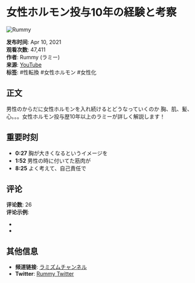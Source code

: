 # 女性ホルモン投与10年の経験と考察

![Rummy](https://yt3.ggpht.com/x36anpzRbsDV9VzV0F1PHTsf4jvmnCZtrJJOlbkbKVUMCdr1c4cKljzmzAA3R4Y8Zchs0b_dbg=s48-c-k-c0x00ffffff-no-rj)

**发布时间**: Apr 10, 2021  
**观看次数**: 47,411  
**作者**: Rummy (ラミー)  
**来源**: [YouTube](https://www.youtube.com/watch?v=CkDJTHSZD4g)  
**标签**: #性転換 #女性ホルモン #女性化  

## 正文
男性のからだに女性ホルモンを入れ続けるとどうなっていくのか 胸、肌、髪、心。。。女性ホルモン投与歴10年以上のラミーが詳しく解説します！

## 重要时刻
- **0:27** 胸が大きくなるというイメージを
- **1:52** 男性の時に付いてた筋肉が
- **8:25** よく考えて、自己責任で

## 评论
**评论数**: 26  
**评论示例**:  
- [用户1]: 这是一个很有启发性的视频，谢谢分享！  
- [用户2]: 对于想要了解转变过程的人来说，信息非常宝贵。

## 其他信息
- **频道链接**: [ラミズムチャンネル](https://www.youtube.com/channel/UC2MgjZC2uMOrPZcg2bOwSJw)  
- **Twitter**: [Rummy Twitter](https://twitter.com/rummy_chocolove)